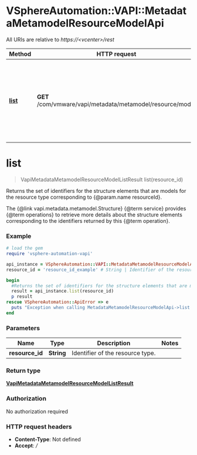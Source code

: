 # VSphereAutomation::VAPI::MetadataMetamodelResourceModelApi

All URIs are relative to *https://&lt;vcenter&gt;/rest*

Method | HTTP request | Description
------------- | ------------- | -------------
[**list**](MetadataMetamodelResourceModelApi.md#list) | **GET** /com/vmware/vapi/metadata/metamodel/resource/model | Returns the set of identifiers for the structure elements that are models for the resource type corresponding to {@param.name resourceId}. &lt;p&gt; The {@link vapi.metadata.metamodel.Structure} {@term service} provides {@term operations} to retrieve more details about the structure elements corresponding to the identifiers returned by this {@term operation}.


# **list**
> VapiMetadataMetamodelResourceModelListResult list(resource_id)

Returns the set of identifiers for the structure elements that are models for the resource type corresponding to {@param.name resourceId}. <p> The {@link vapi.metadata.metamodel.Structure} {@term service} provides {@term operations} to retrieve more details about the structure elements corresponding to the identifiers returned by this {@term operation}.

### Example
```ruby
# load the gem
require 'vsphere-automation-vapi'

api_instance = VSphereAutomation::VAPI::MetadataMetamodelResourceModelApi.new
resource_id = 'resource_id_example' # String | Identifier of the resource type.

begin
  #Returns the set of identifiers for the structure elements that are models for the resource type corresponding to {@param.name resourceId}. <p> The {@link vapi.metadata.metamodel.Structure} {@term service} provides {@term operations} to retrieve more details about the structure elements corresponding to the identifiers returned by this {@term operation}.
  result = api_instance.list(resource_id)
  p result
rescue VSphereAutomation::ApiError => e
  puts "Exception when calling MetadataMetamodelResourceModelApi->list: #{e}"
end
```

### Parameters

Name | Type | Description  | Notes
------------- | ------------- | ------------- | -------------
 **resource_id** | **String**| Identifier of the resource type. | 

### Return type

[**VapiMetadataMetamodelResourceModelListResult**](VapiMetadataMetamodelResourceModelListResult.md)

### Authorization

No authorization required

### HTTP request headers

 - **Content-Type**: Not defined
 - **Accept**: */*



